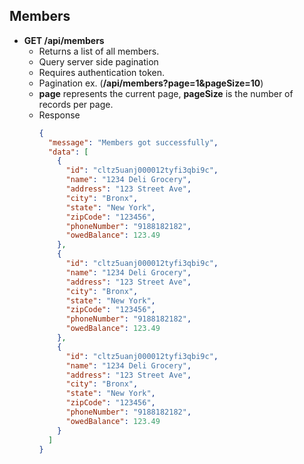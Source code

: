 ## Members

- **GET /api/members**
  - Returns a list of all members.
  - Query server side pagination
  - Requires authentication token.
  - Pagination ex. (**/api/members?page=1&pageSize=10**)
  - **page** represents the current page, **pageSize** is the number of records per page.
  - Response
    ```json
    {
      "message": "Members got successfully",
      "data": [
        {
          "id": "cltz5uanj000012tyfi3qbi9c",
          "name": "1234 Deli Grocery",
          "address": "123 Street Ave",
          "city": "Bronx",
          "state": "New York",
          "zipCode": "123456",
          "phoneNumber": "9188182182",
          "owedBalance": 123.49
        },
        {
          "id": "cltz5uanj000012tyfi3qbi9c",
          "name": "1234 Deli Grocery",
          "address": "123 Street Ave",
          "city": "Bronx",
          "state": "New York",
          "zipCode": "123456",
          "phoneNumber": "9188182182",
          "owedBalance": 123.49
        },
        {
          "id": "cltz5uanj000012tyfi3qbi9c",
          "name": "1234 Deli Grocery",
          "address": "123 Street Ave",
          "city": "Bronx",
          "state": "New York",
          "zipCode": "123456",
          "phoneNumber": "9188182182",
          "owedBalance": 123.49
        }
      ]
    }
    ```
